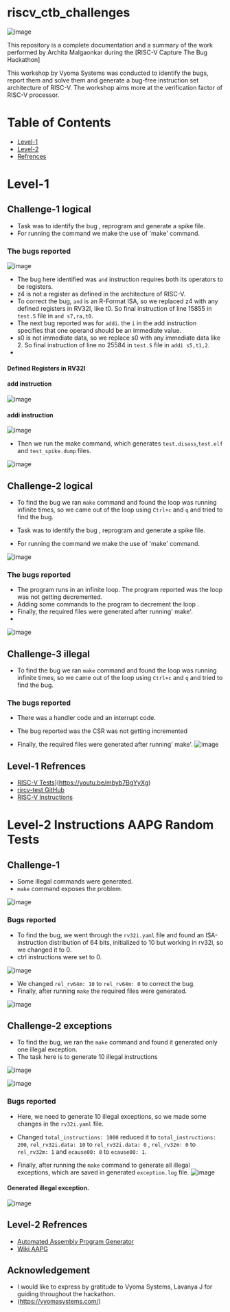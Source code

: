 # riscv_ctb_challenges
![image](https://github.com/vyomasystems-lab/riscv-ctb-challenge-Archita0102/assets/66164675/7c9dab74-95db-40dc-a5f7-83adbe73dc15)


This repository is a complete documentation and a summary of the work performed by Archita Malgaonkar during the [RISC-V Capture The Bug Hackathon]


This workshop by Vyoma Systems was conducted to identify the bugs, report them and solve them and generate a bug-free instruction set architecture of RISC-V. The workshop aims more at the verification factor of RISC-V processor.


# Table of Contents
  * [Level-1](#Level-1)
  * [Level-2](#Level-2)
  * [Refrences](#Refrences)
  
# Level-1
## Challenge-1 logical

- Task was to identify the bug , reprogram and generate a spike file.
- For running the command we make the use of 'make' command.

### The bugs reported
![image](https://github.com/vyomasystems-lab/riscv-ctb-challenge-Archita0102/assets/66164675/9cd81136-4043-41a2-8aa0-29496beb77ba)


- The bug here identified was `and` instruction requires both its operators to be registers.
- z4 is not a register as defined in the architecture of RISC-V.
- To correct the bug, `and` is an R-Format ISA, so we replaced z4 with any defined registers in RV32I, like t0. So final instruction of line 15855 in `test.S` file in `and s7,ra,t0`.
- The next bug reported was for `addi`. the `i` in the add instruction specifies that one operand should be an immediate value.
- s0 is not immediate data, so we replace s0 with any immediate data like 2. So final instruction of line no 25584 in `test.S` file in `addi s5,t1,2`.
- 
  
#### Defined Registers in RV32I


#### add instruction
![image](https://github.com/vyomasystems-lab/riscv-ctb-challenge-Archita0102/assets/66164675/f8c033b6-7ada-4743-98aa-047ca46b298a)


#### addi instruction

![image](https://github.com/vyomasystems-lab/riscv-ctb-challenge-Archita0102/assets/66164675/5eca11b1-eb83-4d49-a85c-f822ef52cb99)


- Then we run the make command, which generates `test.disass`,`test.elf` and `test_spike.dump` files.
  
![image](https://github.com/vyomasystems-lab/riscv-ctb-challenge-Archita0102/assets/66164675/7d2d4766-2bbb-466a-9522-a8e6b9f38d9c)


## Challenge-2 logical

- To find the bug we ran `make` command and found the loop was running infinite times, so we came out of the loop using `Ctrl+c` and `q` and tried to find the bug.
  

- Task was to identify the bug , reprogram and generate a spike file.
- For running the command we make the use of 'make' command.

![image](https://github.com/vyomasystems-lab/riscv-ctb-challenge-Archita0102/assets/66164675/24d5aa54-41a0-43c5-9014-059c2a86a07e)



### The bugs reported
- The program runs in an infinite loop. The program reported was the loop was not getting decremented.
- Adding some commands to the program to decrement the loop .
- Finally, the required files were generated after running' make'.
- 
![image](https://github.com/vyomasystems-lab/riscv-ctb-challenge-Archita0102/assets/66164675/a0dc242f-f883-4487-997a-899b9d78e3e1)



## Challenge-3 illegal

- To find the bug we ran `make` command and found the loop was running infinite times, so we came out of the loop using `Ctrl+c` and `q` and tried to find the bug.
  


### The bugs reported
- There was a handler code and an interrupt code.
- The bug reported was the CSR was not getting incremented


- Finally, the required files were generated after running' make'.
![image](https://github.com/vyomasystems-lab/riscv-ctb-challenge-Archita0102/assets/66164675/a11380fd-bfec-444a-a2b0-043b6400b99c)

## Level-1 Refrences 
- [RISC-V Tests]([https://www.youtube.com/watch?v=mbyb7BgYyXg)](https://youtu.be/mbyb7BgYyXg)
- [rircv-test GitHub]([https://github.com/riscv-software-src/riscv-tests](https://www.google.com/url?q=https://github.com/riscv-software-src/riscv-tests&sa=D&source=apps-viewer-frontend&ust=1690897725906011&usg=AOvVaw137g2g_y4HBnjO4WgFlOkB&hl=en))
- [RISC-V Instructions](https://youtu.be/bp-Y7nSJa8o)

# Level-2 Instructions AAPG Random Tests
## Challenge-1 

- Some illegal commands were generated.
- `make` command exposes the problem.

![image](https://github.com/vyomasystems-lab/riscv-ctb-challenge-Archita0102/assets/66164675/9cefe160-78cf-4d54-8e40-75586ce4e492)


###  Bugs reported
- To find the bug, we went through the `rv32i.yaml` file and found an ISA-instruction distribution of 64 bits, initialized to 10 but working in rv32i, so we changed it to 0.
- ctrl instructions were set to 0.
  
![image](https://github.com/vyomasystems-lab/riscv-ctb-challenge-Archita0102/assets/66164675/2942cd68-83de-41ea-b4f4-32ebfcbfefa4)

- We changed `rel_rv64m: 10` to `rel_rv64m: 0` to correct the bug.
- Finally, after running `make` the required files were generated.

![image](https://github.com/vyomasystems-lab/riscv-ctb-challenge-Archita0102/assets/66164675/0f2748f7-6b23-43ef-92e2-65fa98c993cd)


## Challenge-2 exceptions

- To find the bug, we ran the `make` command and found it generated only one illegal exception.
- The task here is to generate 10 illegal instructions


![image](https://github.com/vyomasystems-lab/riscv-ctb-challenge-Archita0102/assets/66164675/a0617d2a-d7d6-49e4-8b10-7895b5cb9ec5)

![image](https://github.com/vyomasystems-lab/riscv-ctb-challenge-Archita0102/assets/66164675/e570eb9c-adc0-4a4b-a574-1bd78d0ad51e)


### Bugs reported
- Here, we need to generate 10 illegal exceptions, so we made some changes in the `rv32i.yaml` file.
- Changed `total_instructions: 1000` reduced it to `total_instructions: 200`, `rel_rv32i.data: 10` to `rel_rv32i.data: 0` ,  `rel_rv32m: 0` to `rel_rv32m: 1` and `ecause00: 0` to `ecause00: 1`.


- Finally, after running the `make` command to generate all illegal exceptions, which are saved in generated `exception.log` file.
![image](https://github.com/vyomasystems-lab/riscv-ctb-challenge-Archita0102/assets/66164675/7bfd8820-6d40-4bbe-95d4-1828dcfc194c)

#### Generated illegal exception.
![image](https://github.com/vyomasystems-lab/riscv-ctb-challenge-Archita0102/assets/66164675/275c042e-0822-4b76-bd67-dbcb39ac3353)




## Level-2 Refrences 
- [Automated Assembly Program Generator]([https://gitlab.com/shaktiproject/tools/aapg](https://gitlab.com/shaktiproject/tools/aapg))
- [Wiki AAPG]([https://gitlab.com/shaktiproject/tools/aapg/-/wikis/Wiki-AAPG-%5B2.2.2%5D](https://gitlab.com/shaktiproject/tools/aapg/-/wikis/Wiki-AAPG-%5B2.2.2%5D)https://gitlab.com/shaktiproject/tools/aapg/-/wikis/Wiki-AAPG-%5B2.2.2%5D)


## Acknowledgement

- I would like to express by gratitude to Vyoma Systems, Lavanya J for guiding throughout the hackathon.
- (https://vyomasystems.com/)

